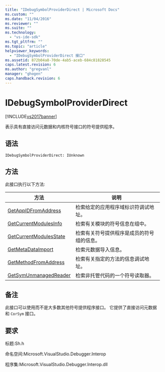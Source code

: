 ```yaml
---
title: "IDebugSymbolProviderDirect | Microsoft Docs"
ms.custom: ""
ms.date: "11/04/2016"
ms.reviewer: ""
ms.suite: ""
ms.technology: 
  - "vs-ide-sdk"
ms.tgt_pltfrm: ""
ms.topic: "article"
helpviewer_keywords: 
  - "IDebugSymbolProviderDirect 接口"
ms.assetid: 872b04a8-70de-4ab5-aceb-684c81828545
caps.latest.revision: 6
ms.author: "gregvanl"
manager: "ghogen"
caps.handback.revision: 6
---
```

# IDebugSymbolProviderDirect
[!INCLUDE[vs2017banner](../../../code-quality/includes/vs2017banner.md)]

表示具有直接访问元数据和内核符号接口的符号提供程序。  
  
## 语法  
  
```  
IDebugSymbolProviderDirect: IUnknown  
```  
  
## 方法  
 此接口执行以下方法:  
  
|方法|说明|  
|--------|--------|  
|[GetAppIDFromAddress](../../../extensibility/debugger/reference/idebugsymbolproviderdirect-getappidfromaddress.md)|检索给定的应用程序域标识符调试地址。|  
|[GetCurrentModulesInfo](../../../extensibility/debugger/reference/idebugsymbolproviderdirect-getcurrentmodulesinfo.md)|检索有关模块的符号信息在组中。|  
|[GetCurrentModulesState](../Topic/IDebugSymbolProviderDirect::GetCurrentModulesState.md)|检索有关符号提供程序是成员的符号组的信息。|  
|[GetMetaDataImport](../../../extensibility/debugger/reference/idebugsymbolproviderdirect-getmetadataimport.md)|检索元数据导入信息。|  
|[GetMethodFromAddress](../../../extensibility/debugger/reference/idebugsymbolproviderdirect-getmethodfromaddress.md)|检索有关指定的方法的信息调试地址。|  
|[GetSymUnmanagedReader](../../../extensibility/debugger/reference/idebugsymbolproviderdirect-getsymunmanagedreader.md)|检索非托管代码的一个符号读取器。|  
  
## 备注  
 此接口可以使用而不是大多数其他符号提供程序接口。  它提供了直接访问元数据和 `CorSym` 接口。  
  
## 要求  
 标题:Sh.h  
  
 命名空间:Microsoft.VisualStudio.Debugger.Interop  
  
 程序集:Microsoft.VisualStudio.Debugger.Interop.dll